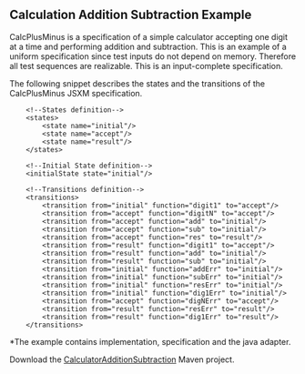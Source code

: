 ## Calculation Addition Subtraction Example

CalcPlusMinus is a specification of a simple calculator accepting one digit at a time and performing addition and subtraction. 
This is an example of a uniform specification since test inputs do not depend on memory. 
Therefore all test sequences are realizable. This is an input-complete specification.

The following snippet describes the states and the transitions of the CalcPlusMinus JSXM specification.

```
    <!--States definition-->
    <states>
        <state name="initial"/>
        <state name="accept"/>
        <state name="result"/>
    </states>

    <!--Initial State definition-->
    <initialState state="initial"/>

    <!--Transitions definition-->
    <transitions>
        <transition from="initial" function="digit1" to="accept"/>
        <transition from="accept" function="digitN" to="accept"/>
        <transition from="accept" function="add" to="initial"/>
        <transition from="accept" function="sub" to="initial"/>
        <transition from="accept" function="res" to="result"/>
        <transition from="result" function="digit1" to="accept"/>
        <transition from="result" function="add" to="initial"/>
        <transition from="result" function="sub" to="initial"/>
        <transition from="initial" function="addErr" to="initial"/>
        <transition from="initial" function="subErr" to="initial"/>
        <transition from="initial" function="resErr" to="initial"/>
        <transition from="initial" function="dig1Err" to="initial"/>
        <transition from="accept" function="digNErr" to="accept"/>
        <transition from="result" function="resErr" to="result"/>
        <transition from="result" function="dig1Err" to="result"/>
    </transitions>
```

*The example contains implementation, specification and the java adapter. 

Download the <a class="btn btn-success" href="../examples-downloads/CalculatorAdditionSubtraction.zip"> <span class="icon-download-alt icon-large" style="margin: 0px;"></span>  CalculatorAdditionSubtraction</a> Maven project.

[1]: ../examples-downloads/CalculatorAdditionSubtraction.zip      "CalculatorAdditionSubtraction" 